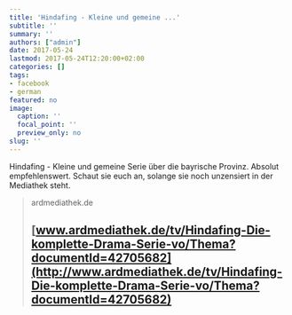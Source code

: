 ```yaml
---
title: 'Hindafing - Kleine und gemeine ...'
subtitle: ''
summary: ''
authors: ["admin"]
date: 2017-05-24
lastmod: 2017-05-24T12:20:00+02:00
categories: []
tags:
- facebook
- german
featured: no
image:
  caption: ''
  focal_point: ''
  preview_only: no
slug: ''
---
```

Hindafing - Kleine und gemeine Serie über die bayrische Provinz. Absolut empfehlenswert. Schaut sie euch an, solange sie noch unzensiert in der Mediathek steht.
> ardmediathek.de
> ## [www.ardmediathek.de/tv/Hindafing-Die-komplette-Drama-Serie-vo/Thema?documentId=42705682](http://www.ardmediathek.de/tv/Hindafing-Die-komplette-Drama-Serie-vo/Thema?documentId=42705682)
>


